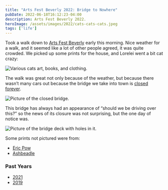 ```yaml
---
title: "Arts Fest Beverly 2022: Bridge to Nowhere"
pubDate: 2022-06-18T16:12:23-04:00
description: Arts Fest Beverly 2022.
heroImage: /assets/images/2022/cats-cats-cats.jpeg 
tags: ['life']
---
```

Took a walk down to [Arts Fest Beverly](https://www.bevmain.org/arts-fest-beverly/) early this morning. Nice weather for a walk, and it seemed like a lot of other people agreed, it was quite crowded. We picked up some prints for the house, and Lorelei went a bit cat crazy:

![Various cats art, books, and clothing.](/assets/images/2022/cats-cats-cats.jpeg)

The walk was great not only because of the weather, but because there wasn’t many cars out because the bridge we take into town is [closed forever](https://baystatelocal.com/2022/06/16/hall-whitaker-bridge-to-permanently-close-friday-replacement-bridge-could-take-over-2-years-news/).

![Picture of the closed bridge.](/assets/images/2022/bridge-1.jpeg)

This bridge has always had an appearance of “should we be driving over this?” so the news of its closure was not surprising, but the one day of notice was. 

![Picture of the bridge deck with holes in it.](/assets/images/2022/bridge-2.jpeg)

Some prints not pictured were from:
- [Eric Pow](https://www.ericpow.com)
- [Ashbeadle](https://www.ashbeadle.com/links)

### Past Years
- [2021](https://www.builtwith.coffee/blog-posts/2021/08/weeknotes-for-the-week-ending-august-22-2021#arts-fest-beverly)
- [2019](https://www.builtwith.coffee/blog-posts/2019/06/arts-fest-beverly)
